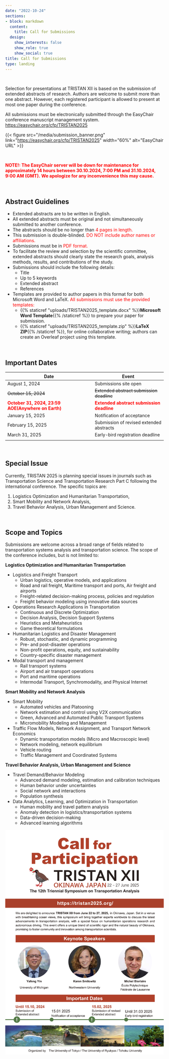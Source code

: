 ```yaml
---
date: "2022-10-24"
sections:
- block: markdown
  content:
    title: Call for Submissions
  design:
    show_interests: false
    show_role: true
    show_social: true
title: Call for Submissions
type: landing
---
```


<br>

<!-- Please see below for a list of topics. -->
Selection for presentations at TRISTAN XII is based on the submission of extended abstracts of research.
Authors are welcome to submit more than one abstract. 
However, each registered participant is allowed to present at most one paper during the conference.

All submissions must be electronically submitted through the EasyChair conference manuscript management system.
https://easychair.org/cfp/TRISTAN2025

{{< figure src="/media/submission_banner.png" link="https://easychair.org/cfp/TRISTAN2025" width="60%" alt="EasyChair URL" >}}

<br>

<span style="color: red; ">**NOTE!: The EasyChair server will be down for maintenance for approximately 14 hours between 30.10.2024, 7:00 PM and 31.10.2024, 9:00 AM (GMT).**
**We apologize for any inconvenience this may cause.**</span>


<br>

## Abstract Guidelines

<ul>
<li>Extended abstracts are to be written in English.</li>
<li>All extended abstracts must be original and not simultaneously submitted to another conference.</li>
<li>The abstracts should be no longer than <span style="color: red; ">4 pages in length.</span></li>
<li>This submission is double-blinded. <span style="color: red; ">DO NOT include author names or affiliations.</span></li>
<li>Submissions must be in <span style="color: red; ">PDF format.</span></li>
<li>To facilitate the review and selection by the scientific committee, extended abstracts should clearly state the research goals, analysis methods, results, and contributions of the study.</li>

<li>Submissions should include the following details:
<ul>
  <li>Title</li>
  <li>Up to 5 keywords</li>
  <li>Extended abstract</li>
  <li>References</li>
</ul>
</li>
<li>Templates are provided to author papers in this format for both Microsoft Word and LaTeX.
<span style="color: red; ">All submissions must use the provided templates:</span>
<ul>
    <li>{{% staticref "uploads/TRISTAN2025_template.docx" %}}<strong>Microsoft Word Template</strong>{{% /staticref %}} to prepare your paper for submission.</li>
    <li>{{% staticref "uploads/TRISTAN2025_template.zip" %}}<strong>LaTeX ZIP</strong>{{% /staticref %}}, for online collaborative writing; authors can create an Overleaf project using this template.</li>
</ul>
</li>
</ul>

<br>


## Important Dates

| Date | Event |
| ------------------| ------------------------------ |
| August 1, 2024 | Submissions site open | 
| ~~October 15, 2024~~ | ~~Extended abstract submission deadline~~ |
| <span style="color: red; ">**October 31, 2024, 23:59 AOE(Anywhere on Earth)**</span> | <span style="color: red; ">**Extended abstract submission deadline**</span> |
| January 15, 2025 | Notification of acceptance | 
| February 15, 2025 | Submission of revised extended abstracts |
| March 31, 2025 | Early-bird registration deadline | 
|||

<br>

## Special Issue
Currently, TRISTAN 2025 is planning special issues in journals such as Transportation Science and Transportation Research Part C following the international conference. 
The specific topics are: 
1. Logistics Optimization and Humanitarian Transportation, 
2. Smart Mobility and Network Analysis, 
3. Travel Behavior Analysis, Urban Management and Science.

<br>

## Scope and Topics
Submissions are welcome across a broad range of fields related to transportation systems analysis and transportation science. The scope of the conference includes, but is not limited to:

**Logistics Optimization and Humanitarian Transportation**
- Logistics and Freight Transport
  - Urban logistics, operative models, and applications
  - Road and rail freight, Maritime transport and ports, Air freight and airports
  - Freight-related decision-making process, policies and regulation
  - Freight behavior modeling using innovative data sources
- Operations Research Applications in Transportation
  - Continuous and Discrete Optimization
  - Decision Analysis, Decision Support Systems
  - Heuristics and Metaheuristics
  - Game theoretical formulations
- Humanitarian Logistics and Disaster Management
  - Robust, stochastic, and dynamic programming
  - Pre- and post-disaster operations
  - Non-profit operations, equity, and sustainability
  - Country-specific disaster management
- Modal transport  and management
  - Rail transport systems
  - Airport and air transport operations
  - Port and maritime operations
  - Intermodal Transport, Synchromodality, and Physical Internet
  

**Smart Mobility and Network Analysis**
- Smart Mobility
  - Automated vehicles and Platooning
  - Network estimation and control using V2X communication
  - Green, Advanced and Automated Public Transport Systems
  - Micromobility Modeling and Management
- Traffic Flow Models, Network Assignment, and Transport Network Economics
  - Dynamic transportation models (Micro and Macroscopic level)
  - Network modeling, network equilibrium
  - Vehicle routing
  - Traffic Management and Coordinated Systems
  

**Travel Behavior Analysis, Urban Management and Science**
- Travel Demand/Behavior Modeling
  - Advanced demand modeling, estimation and calibration techniques
  - Human behavior under uncertainties
  - Social network and interactions
  - Population synthesis
- Data Analytics, Learning, and Optimization in Transportation
  - Human mobility and travel pattern analysis
  - Anomaly detection in logistics/transportation systems
  - Data-driven decision-making
  - Advanced learning algorithms
  


![](TRISTAN2025_flyer_v3.jpg)
<!-- ![](ishigaki.jpg) --->